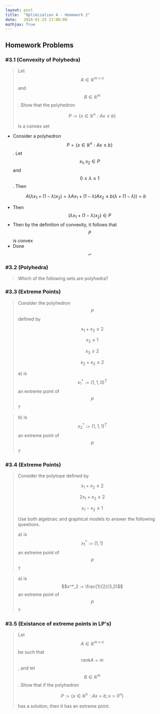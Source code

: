 ```yaml
---
layout: post
title:  "Optimization 4 - Homework 2"
date:   2016-01-25 17:00:00
mathjax: True
---
```

## Homework Problems

### #3.1 (Convexity of Polyhedra)
> Let $$A \in \mathbb{R}^{m \times n}$$ and $$B \in \mathbb{R}^m$$. Show that the polyhedron
>
> $$P := \{ x \in \mathbb{R}^n : Ax \leq b \}$$
>
> is a convex set

* Consider a polyhedron $$P = \{ x \in \mathbb{R}^n: A x \leq b\}$$ . Let $$x_1, x_2 \in P$$ and $$0 \leq \lambda \leq 1$$. Then

$$A(\lambda x_1 + (1-\lambda) x_2) = \lambda A x_1 + (1 - \lambda) A x_2 \leq  b (\lambda + (1 - \lambda) ) = b$$

* Then $$( \lambda x_1 + (1 - \lambda ) x_2) \in P$$
* Then by the definition of convexity, it follows that $$P$$ is convex
* Done $$\checkmark$$

### #3.2 (Polyhedra)
> Which of the following sets are polyhedra?


### #3.3 (Extreme Points)
> Consider the polyhedron $$P$$ defined by
>
> $$x_1 + x_2 \leq 2$$
>
> $$x_2 \leq 1$$
>
> $$x_3 \leq 2$$
>
> $$x_2 + x_3\leq 2$$
>
> a) is $$x^*_1 := (1,1,0)^T$$ an extreme point of $$P$$?

> b) is $$x^*_2 := (1,1,1)^T$$ an extreme point of $$P$$?

### #3.4 (Extreme Points)
> Consider the polytope defined by
>
> $$x_1 + x_2 \leq 2$$
>
> $$2x_1 + x_2 \geq 2$$
>
> $$x_1 - x_2 \leq 1$$
>
> Use both algebraic and graphical models to answer the following questions.
>
> a) is $$x^*_1 := (1,1)$$ an extreme point of $$P$$?

> a) is $$x^*_2 := \frac{1}{2}(3,2)$$ an extreme point of $$P$$?

### #3.5 (Existance of extreme points in LP's)
> Let $$A \in \mathbb{R}^{m \times n}$$ be such that $$rank A = m$$, and let $$B \in \mathbb{R}^m$$. Show that if the polyhedron
>
> $$P := \{ x \in \mathbb{R}^n : Ax = b ; x > 0^n \}$$
>
> has a solution, then it has an extreme point.
